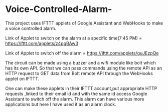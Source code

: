 # Voice-Controlled-Alarm-
This project uses IFTTT applets of Google Assistant and WebHooks to make a voice controlled alarm.

Link of Applet to switch on the alarm at a specific time(7:45 PM) = https://ifttt.com/applets/z4pgBAw3

Link of Applet to switch off the alarm = https://ifttt.com/applets/guJEzpQe

The circuit can be made using a buzzer and a wifi module like bolt which has its own API. So that we can pass commands using the remote API as an HTTP request to GET data from Bolt remote API through the WebHooks applet on IFTTT.

One can make these applets in their IFTTT account,put appropriate HTTP requests ,linked to their email id and with the same id access Google Assistant to switch off the alarm.
This alarm can have various more applications but here I have used it as an alarm clock.
